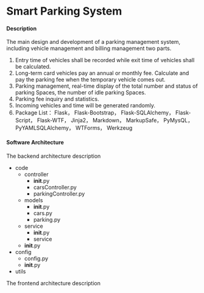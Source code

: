# Smart Parking System

#### Description
The main design and development of a parking management system, including vehicle management and billing management two parts.
1. Entry time of vehicles shall be recorded while exit time of vehicles shall be calculated.
2. Long-term card vehicles pay an annual or monthly fee. Calculate and pay the parking fee when the temporary vehicle comes out.
3. Parking management, real-time display of the total number and status of parking Spaces, the number of idle parking Spaces.
4. Parking fee inquiry and statistics.
5. Incoming vehicles and time will be generated randomly.
6. Package List：
Flask，
Flask-Bootstrap，
Flask-SQLAlchemy，
Flask-Script，
Flask-WTF，
Jinja2，
Markdown，
MarkupSafe，
PyMysQL，
PyYAMLSQLAlchemy，
WTForms，
Werkzeug
#### Software Architecture
The backend architecture description
- code
  - controller   <!--Basic Method of Database-->
    - __init__.py
    - carsController.py
    - parkingController.py
  - models      <!--Database Object-->
    - __init__.py
    - cars.py
    - parking.py
  - service     <!--Database Operation Method-->
    - __init__.py
    - service
  - __init__.py
- config        <!--Configuration File-->
  - config.py
  - __init__.py
- utils         <!--Common Methods-->

The frontend architecture description



